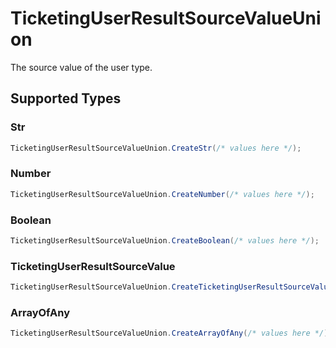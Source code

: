 # TicketingUserResultSourceValueUnion

The source value of the user type.


## Supported Types

### Str

```csharp
TicketingUserResultSourceValueUnion.CreateStr(/* values here */);
```

### Number

```csharp
TicketingUserResultSourceValueUnion.CreateNumber(/* values here */);
```

### Boolean

```csharp
TicketingUserResultSourceValueUnion.CreateBoolean(/* values here */);
```

### TicketingUserResultSourceValue

```csharp
TicketingUserResultSourceValueUnion.CreateTicketingUserResultSourceValue(/* values here */);
```

### ArrayOfAny

```csharp
TicketingUserResultSourceValueUnion.CreateArrayOfAny(/* values here */);
```
